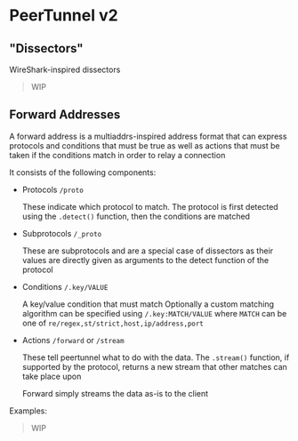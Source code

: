 # PeerTunnel v2

## "Dissectors"

WireShark-inspired dissectors

> WIP

## Forward Addresses

A forward address is a multiaddrs-inspired address format that can express protocols and conditions that must be true as well as actions that must be taken if the conditions match in order to relay a connection

It consists of the following components:
- Protocols `/proto`

  These indicate which protocol to match. The protocol is first detected using the `.detect()` function, then the conditions are matched

- Subprotocols `/_proto`

  These are subprotocols and are a special case of dissectors as their values are directly given as arguments to the detect function of the protocol

- Conditions `/.key/VALUE`

  A key/value condition that must match
  Optionally a custom matching algorithm can be specified using `/.key:MATCH/VALUE` where `MATCH` can be one of `re/regex,st/strict,host,ip/address,port`

- Actions `/forward` or `/stream`

  These tell peertunnel what to do with the data. The `.stream()` function, if supported by the protocol, returns a new stream that other matches can take place upon

  Forward simply streams the data as-is to the client

Examples:

> WIP
